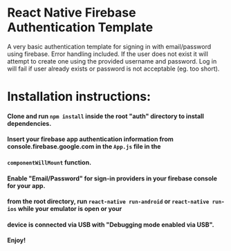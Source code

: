 # React Native Firebase Authentication Template

A very basic authentication template for signing in with email/password using firebase. Error handling included. If the
user does not exist it will attempt to create one using the provided username and password. Log in will fail if user 
already exists or password is not acceptable (eg. too short).


# Installation instructions:

#### Clone and run `npm install` inside the root "auth" directory to install dependencies.

#### Insert your firebase app authentication information from console.firebase.google.com in the `App.js` file in the
#### `componentWillMount` function.

#### Enable "Email/Password" for sign-in providers in your firebase console for your app.

#### from the root directory, run `react-native run-android` or `react-native run-ios` while your emulator is open or your
#### device is connected via USB with "Debugging mode enabled via USB".

#### Enjoy!